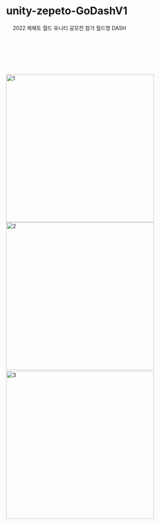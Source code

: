 # unity-zepeto-GoDashV1
 
2022 제페토 월드 유니티 공모전 참가 월드명 DASH
<br/>
<br/>
<br/>
<br/>
<br/>
<br/>
<br/>

<img width="400" alt="1" src="https://github.com/ssm00/unity-zepeto-GoDashV1/assets/97657265/a0982a5d-ae0f-4c24-820b-fd48c9f9acf2">
<br/>
<img width="400" alt="2" src="https://github.com/ssm00/unity-zepeto-GoDashV1/assets/97657265/f21893bc-24a2-4daf-ad06-000dd2ed3a4d">
  <br/>
<img width="400" alt="3" src="https://github.com/ssm00/unity-zepeto-GoDashV1/assets/97657265/732a837a-96ee-4d1b-926e-155a923f4e79">

  
